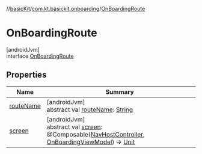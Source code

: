 //[basicKit](../../../index.md)/[com.kt.basickit.onboarding](../index.md)/[OnBoardingRoute](index.md)

# OnBoardingRoute

[androidJvm]\
interface [OnBoardingRoute](index.md)

## Properties

| Name | Summary |
|---|---|
| [routeName](route-name.md) | [androidJvm]<br>abstract val [routeName](route-name.md): [String](https://kotlinlang.org/api/latest/jvm/stdlib/kotlin/-string/index.html) |
| [screen](screen.md) | [androidJvm]<br>abstract val [screen](screen.md): @Composable([NavHostController](https://developer.android.com/reference/kotlin/androidx/navigation/NavHostController.html), [OnBoardingViewModel](../-on-boarding-view-model/index.md)) -&gt; [Unit](https://kotlinlang.org/api/latest/jvm/stdlib/kotlin/-unit/index.html) |
